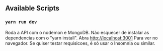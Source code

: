 ## Available Scripts

### `yarn run dev`

Roda a API com o nodemon e MongoDB. Não esquecer de instalar as dependencias com o "yarn install".
Abra [http://localhost:3001](http://localhost:3001) Para ver no navegador.
Se quiser testar requisicoes, é só usar o Insomnia ou similar.
